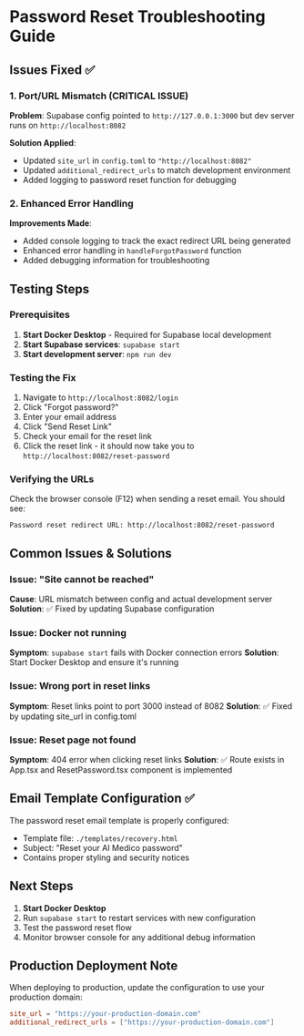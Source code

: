 # Password Reset Troubleshooting Guide

## Issues Fixed ✅

### 1. Port/URL Mismatch (CRITICAL ISSUE)
**Problem**: Supabase config pointed to `http://127.0.0.1:3000` but dev server runs on `http://localhost:8082`

**Solution Applied**:
- Updated `site_url` in `config.toml` to `"http://localhost:8082"`
- Updated `additional_redirect_urls` to match development environment
- Added logging to password reset function for debugging

### 2. Enhanced Error Handling
**Improvements Made**:
- Added console logging to track the exact redirect URL being generated
- Enhanced error handling in `handleForgotPassword` function
- Added debugging information for troubleshooting

## Testing Steps

### Prerequisites
1. **Start Docker Desktop** - Required for Supabase local development
2. **Start Supabase services**: `supabase start`
3. **Start development server**: `npm run dev`

### Testing the Fix
1. Navigate to `http://localhost:8082/login`
2. Click "Forgot password?"
3. Enter your email address
4. Click "Send Reset Link"
5. Check your email for the reset link
6. Click the reset link - it should now take you to `http://localhost:8082/reset-password`

### Verifying the URLs
Check the browser console (F12) when sending a reset email. You should see:
```
Password reset redirect URL: http://localhost:8082/reset-password
```

## Common Issues & Solutions

### Issue: "Site cannot be reached"
**Cause**: URL mismatch between config and actual development server
**Solution**: ✅ Fixed by updating Supabase configuration

### Issue: Docker not running
**Symptom**: `supabase start` fails with Docker connection errors
**Solution**: Start Docker Desktop and ensure it's running

### Issue: Wrong port in reset links
**Symptom**: Reset links point to port 3000 instead of 8082
**Solution**: ✅ Fixed by updating site_url in config.toml

### Issue: Reset page not found
**Symptom**: 404 error when clicking reset links
**Solution**: ✅ Route exists in App.tsx and ResetPassword.tsx component is implemented

## Email Template Configuration ✅

The password reset email template is properly configured:
- Template file: `./templates/recovery.html`
- Subject: "Reset your AI Medico password"
- Contains proper styling and security notices

## Next Steps

1. **Start Docker Desktop**
2. Run `supabase start` to restart services with new configuration
3. Test the password reset flow
4. Monitor browser console for any additional debug information

## Production Deployment Note

When deploying to production, update the configuration to use your production domain:
```toml
site_url = "https://your-production-domain.com"
additional_redirect_urls = ["https://your-production-domain.com"]
```